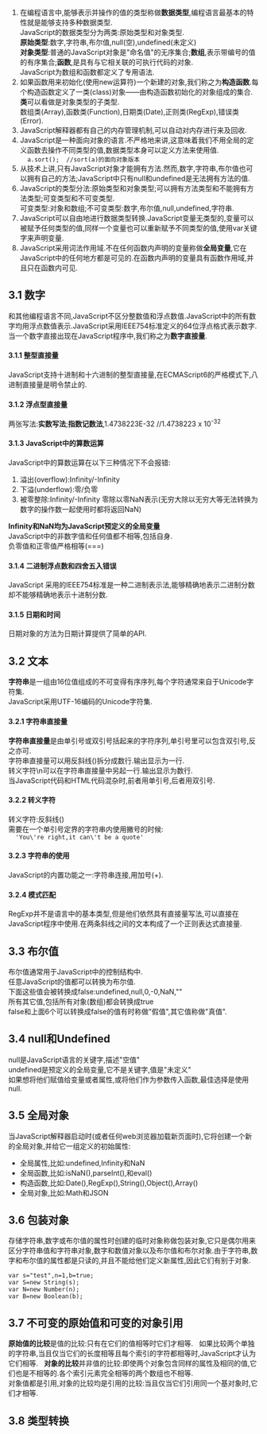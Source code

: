 
 1. 在编程语言中,能够表示并操作的值的类型称做**数据类型**,编程语言最基本的特性就是能够支持多种数据类型.  
 JavaScript的数据类型分为两类:原始类型和对象类型.  
 **原始类型**:数字,字符串,布尔值,null(空),undefined(未定义)  
 **对象类型**:普通的JavaScript对象是"命名值"的无序集合;**数组**,表示带编号的值的有序集合;**函数**,是具有与它相关联的可执行代码的对象.  
 JavaScript为数组和函数都定义了专用语法.  
 2. 如果函数用来初始化(使用new运算符)一个新建的对象,我们称之为**构造函数**.每个构造函数定义了一类(class)对象——由构造函数初始化的对象组成的集合.**类**可以看做是对象类型的子类型.  
 数组类(Array),函数类(Function),日期类(Date),正则类(RegExp),错误类(Error).  
 3. JavaScript解释器都有自己的内存管理机制,可以自动对内存进行来及回收.  
 4. JavaScript是一种面向对象的语言.不严格地来讲,这意味着我们不用全局的定义函数去操作不同类型的值,数据类型本身可以定义方法来使用值.  
 `  
 a.sort();  //sort(a)的面向对象版本  
 `  
 5. 从技术上讲,只有JavaScript对象才能拥有方法.然而,数字,字符串,布尔值也可以拥有自己的方法;JavaScript中只有null和undefined是无法拥有方法的值.  
 6. JavaScript的类型分法:原始类型和对象类型;可以拥有方法类型和不能拥有方法类型;可变类型和不可变类型.  
 可变类型:对象和数组;不可变类型:数字,布尔值,null,undefined,字符串.  
 7. JavaScript可以自由地进行数据类型转换.JavaScript变量无类型的,变量可以被赋予任何类型的值,同样一个变量也可以重新赋予不同类型的值,使用var关键字来声明变量.  
 8. JavaScript采用词法作用域.不在任何函数内声明的变量称做**全局变量**,它在JavaScript中的任何地方都是可见的.在函数内声明的变量具有函数作用域,并且只在函数内可见.  
 
## 3.1 数字   
 和其他编程语言不同,JavaScript不区分整数值和浮点数值.JavaScript中的所有数字均用浮点数值表示.JavaScript采用IEEE754标准定义的64位浮点格式表示数字.  
 当一个数字直接出现在JavaScript程序中,我们称之为**数字直接量**.  
 
#### 3.1.1 整型直接量   
 JavaScript支持十进制和十六进制的整型直接量,在ECMAScript6的严格模式下,八进制直接量是明令禁止的.  
#### 3.1.2 浮点型直接量   
 两张写法:**实数写法**;**指数记数法**,1.4738223E-32  //1.4738223 x 10<sup>-32</sup>   
#### 3.1.3 JavaScript中的算数运算   
 JavaScript中的算数运算在以下三种情况下不会报错:  
 
 1. 溢出(overflow):Infinity/-Infinity  
 2. 下溢(underflow):零/负零  
 3. 被零整除:Infinity/-Infinity 零除以零NaN表示(无穷大除以无穷大等无法转换为数字的操作数一起使用时都将返回NaN)  
 
**Infinity和NaN均为JavaScript预定义的全局变量**  
 JavaScript中的非数字值和任何值都不相等,包括自身.  
 负零值和正零值严格相等(===)  
#### 3.1.4 二进制浮点数和四舍五入错误   
JavaScript 采用的IEEE754标准是一种二进制表示法,能够精确地表示二进制分数却不能够精确地表示十进制分数.  
#### 3.1.5 日期和时间   
日期对象的方法为日期计算提供了简单的API.  

## 3.2 文本   
 **字符串**是一组由16位值组成的不可变得有序序列,每个字符通常来自于Unicode字符集.  
 JavaScript采用UTF-16编码的Unicode字符集.  
#### 3.2.1 字符串直接量   
 **字符串直接量**是由单引号或双引号括起来的字符序列,单引号里可以包含双引号,反之亦可.  
 字符串直接量可以用反斜线(\)拆分成数行.输出显示为一行.  
 转义字符\n可以在字符串直接量中另起一行.输出显示为数行.  
 当JavaScript代码和HTML代码混杂时,前者用单引号,后者用双引号.  
#### 3.2.2 转义字符   
 转义字符:反斜线(\)  
 需要在一个单引号定界的字符串内使用撇号的时候:  
 `  
 'You\'re right,it can\'t be a quote'  
 `  
#### 3.2.3 字符串的使用   
 JavaScript的内置功能之一:字符串连接,用加号(+).  
#### 3.2.4 模式匹配   
 RegExp并不是语言中的基本类型,但是他们依然具有直接量写法,可以直接在JavaScript程序中使用.在两条斜线之间的文本构成了一个正则表达式直接量.   
## 3.3 布尔值  
 布尔值通常用于JavaScript中的控制结构中.  
 任意JavaScript的值都可以转换为布尔值.  
 下面这些值会被转换成false:undefined,null,0,-0,NaN,""  
 所有其它值,包括所有对象(数组)都会转换成true  
 false和上面6个可以转换成false的值有时称做"假值",其它值称做"真值".  
 
## 3.4 null和Undefined   
 null是JavaScript语言的关键字,描述"空值"  
 undefined是预定义的全局变量,它不是关键字,值是"未定义"  
 如果想将他们赋值给变量或者属性,或将他们作为参数传入函数,最佳选择是使用null.  
## 3.5 全局对象   
 当JavaScript解释器启动时(或者任何web浏览器加载新页面时),它将创建一个新的全局对象,并给它一组定义的初始属性:  
 
 + 全局属性,比如:undefined,Infinity和NaN  
 + 全局函数,比如:isNaN(),parseInt(),和eval()  
 + 构造函数,比如:Date(),RegExp(),String(),Object(),Array()  
 + 全局对象,比如:Math和JSON  
 
## 3.6 包装对象  
 存储字符串,数字或布尔值的属性时创建的临时对象称做包装对象,它只是偶尔用来区分字符串值和字符串对象,数字和数值对象以及布尔值和布尔对象.由于字符串,数字和布尔值的属性都是只读的,并且不能给他们定义新属性,因此它们有别于对象.  
 ```  
 var s="test",n=1,b=true;  
 var S=new String(s);  
 var N=new Number(n);  
 var B=new Boolean(b);   
 ```
 
## 3.7 不可变的原始值和可变的对象引用  
 **原始值的比较**是值的比较:只有在它们的值相等时它们才相等.  
 如果比较两个单独的字符串,当且仅当它们的长度相等且每个索引的字符都相等时,JavaScript才认为它们相等.  
 **对象的比较**并非值的比较:即使两个对象包含同样的属性及相同的值,它们也是不相等的.各个索引元素完全相等的两个数组也不相等.  
 对象值都是引用,对象的比较均是引用的比较:当且仅当它们引用同一个基对象时,它们才相等.  
## 3.8 类型转换  
 
 
